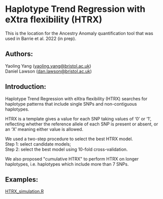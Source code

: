 # Haplotype Trend Regression with eXtra flexibility (HTRX)

This is the location for the Ancestry Anomaly quantification tool that was used in Barrie et al. 2022 (in prep).

## Authors: 
Yaoling Yang (yaoling.yang@bristol.ac.uk)   
Daniel Lawson (dan.lawson@bristol.ac.uk)

## Introduction:

Haplotype Trend Regression with eXtra flexibility (HTRX) searches for haplotype patterns that include single SNPs and non-contiguous haplotypes.

HTRX is a template gives a value for each SNP taking values of ‘0’ or ‘1’, reflecting whether the reference allele of each SNP is present or absent, or an ‘X’ meaning either value is allowed.

We used a two-step procedure to select the best HTRX model.    
Step 1: select candidate models;    
Step 2: select the best model using 10-fold cross-validation.

We also proposed "cumulative HTRX" to perform HTRX on longer haplotypes, i.e. haplotypes which include more than 7 SNPs.

## Examples:
[HTRX_simulation.R](https://github.com/YaolingYang/HTRX/blob/main/HTRX_simulation.R)
